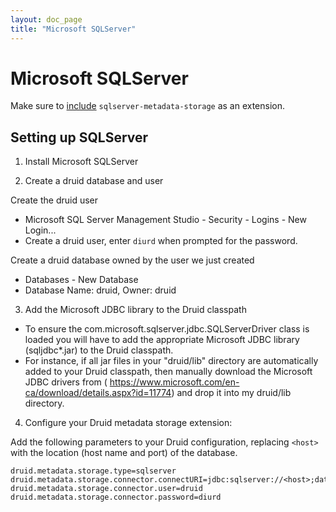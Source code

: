 ```yaml
---
layout: doc_page
title: "Microsoft SQLServer"
---
```


<!--
  ~ Licensed to the Apache Software Foundation (ASF) under one
  ~ or more contributor license agreements.  See the NOTICE file
  ~ distributed with this work for additional information
  ~ regarding copyright ownership.  The ASF licenses this file
  ~ to you under the Apache License, Version 2.0 (the
  ~ "License"); you may not use this file except in compliance
  ~ with the License.  You may obtain a copy of the License at
  ~
  ~   http://www.apache.org/licenses/LICENSE-2.0
  ~
  ~ Unless required by applicable law or agreed to in writing,
  ~ software distributed under the License is distributed on an
  ~ "AS IS" BASIS, WITHOUT WARRANTIES OR CONDITIONS OF ANY
  ~ KIND, either express or implied.  See the License for the
  ~ specific language governing permissions and limitations
  ~ under the License.
  -->

# Microsoft SQLServer

Make sure to [include](../../operations/including-extensions.html) `sqlserver-metadata-storage` as an extension.

## Setting up SQLServer

1. Install Microsoft SQLServer

2. Create a druid database and user

  Create the druid user
  - Microsoft SQL Server Management Studio - Security - Logins - New Login...
  - Create a druid user, enter `diurd` when prompted for the password.

  Create a druid database owned by the user we just created
  - Databases - New Database
  - Database Name: druid, Owner: druid

3. Add the Microsoft JDBC library to the Druid classpath
  - To ensure the com.microsoft.sqlserver.jdbc.SQLServerDriver class is loaded you will have to add the appropriate Microsoft JDBC library (sqljdbc*.jar) to the Druid classpath.
  - For instance, if all jar files in your "druid/lib" directory are automatically added to your Druid classpath, then manually download the Microsoft JDBC drivers from ( https://www.microsoft.com/en-ca/download/details.aspx?id=11774) and drop it into my druid/lib directory.

4. Configure your Druid metadata storage extension:

  Add the following parameters to your Druid configuration, replacing `<host>`
  with the location (host name and port) of the database.

  ```properties
  druid.metadata.storage.type=sqlserver
  druid.metadata.storage.connector.connectURI=jdbc:sqlserver://<host>;databaseName=druid
  druid.metadata.storage.connector.user=druid
  druid.metadata.storage.connector.password=diurd
  ```
